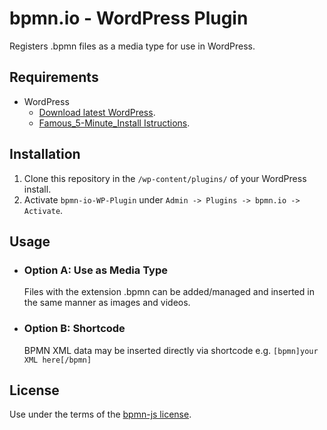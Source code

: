 # bpmn.io - WordPress Plugin

Registers .bpmn files as a media type for use in WordPress.

## Requirements
* WordPress
  * [Download latest WordPress](https://wordpress.org/download/).
  * [Famous_5-Minute_Install Istructions](https://codex.wordpress.org/Installing_WordPress#Famous_5-Minute_Install).

## Installation
1. Clone this repository in the `/wp-content/plugins/` of your WordPress install.
2. Activate `bpmn-io-WP-Plugin` under `Admin -> Plugins -> bpmn.io -> Activate`.

## Usage
  * ### Option A: Use as Media Type
    Files with the extension .bpmn can be added/managed and inserted in the same manner as images and videos.

  * ### Option B: Shortcode
    BPMN XML data may be inserted directly via shortcode 
    e.g. `[bpmn]your XML here[/bpmn]`


## License
Use under the terms of the [bpmn-js license](http://bpmn.io/license).
